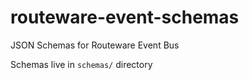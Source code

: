 # routeware-event-schemas
JSON Schemas for Routeware Event Bus 

Schemas live in `schemas/` directory
